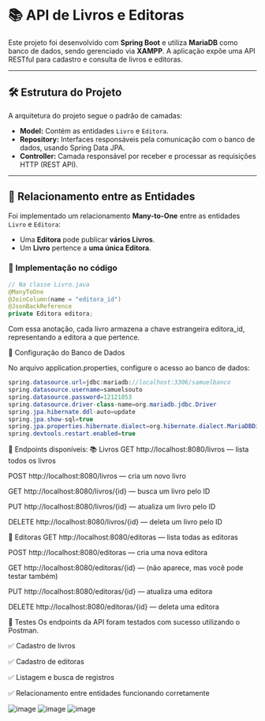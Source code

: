 # 📚 API de Livros e Editoras

Este projeto foi desenvolvido com **Spring Boot** e utiliza **MariaDB** como banco de dados, sendo gerenciado via **XAMPP**. A aplicação expõe uma API RESTful para cadastro e consulta de livros e editoras.

---

## 🛠️ Estrutura do Projeto

A arquitetura do projeto segue o padrão de camadas:

- **Model:** Contém as entidades `Livro` e `Editora`.
- **Repository:** Interfaces responsáveis pela comunicação com o banco de dados, usando Spring Data JPA.
- **Controller:** Camada responsável por receber e processar as requisições HTTP (REST API).

---

## 🔗 Relacionamento entre as Entidades

Foi implementado um relacionamento **Many-to-One** entre as entidades `Livro` e `Editora`:

- Uma **Editora** pode publicar **vários Livros**.
- Um **Livro** pertence a **uma única Editora**.

### 📄 Implementação no código

```java
// Na classe Livro.java
@ManyToOne
@JoinColumn(name = "editora_id")
@JsonBackReference
private Editora editora;
```
Com essa anotação, cada livro armazena a chave estrangeira editora_id, representando a editora a que pertence.

🔧 Configuração do Banco de Dados

No arquivo application.properties, configure o acesso ao banco de dados:
```java
spring.datasource.url=jdbc:mariadb://localhost:3306/samuelbanco
spring.datasource.username=samuelsouto
spring.datasource.password=12121853
spring.datasource.driver-class-name=org.mariadb.jdbc.Driver
spring.jpa.hibernate.ddl-auto=update
spring.jpa.show-sql=true
spring.jpa.properties.hibernate.dialect=org.hibernate.dialect.MariaDBDialect
spring.devtools.restart.enabled=true
```
📌 Endpoints disponíveis:
📚 Livros
GET http://localhost:8080/livros — lista todos os livros

POST http://localhost:8080/livros — cria um novo livro

GET http://localhost:8080/livros/{id} — busca um livro pelo ID

PUT http://localhost:8080/livros/{id} — atualiza um livro pelo ID

DELETE http://localhost:8080/livros/{id} — deleta um livro pelo ID

🏢 Editoras
GET http://localhost:8080/editoras — lista todas as editoras

POST http://localhost:8080/editoras — cria uma nova editora

GET http://localhost:8080/editoras/{id} — (não aparece, mas você pode testar também)

PUT http://localhost:8080/editoras/{id} — atualiza uma editora

DELETE http://localhost:8080/editoras/{id} — deleta uma editora

🧪 Testes
Os endpoints da API foram testados com sucesso utilizando o Postman.

✅ Cadastro de livros

✅ Cadastro de editoras

✅ Listagem e busca de registros

✅ Relacionamento entre entidades funcionando corretamente

![image](https://github.com/user-attachments/assets/e52c42eb-c174-423e-8a8b-4b35bfb99ddc)
![image](https://github.com/user-attachments/assets/7d952ba8-c359-49ac-ad83-8ada0e7286f6)
![image](https://github.com/user-attachments/assets/417c2906-d75f-4f98-85e3-bc778d30f4a5)
